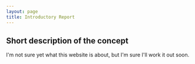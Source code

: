 ```yaml
---
layout: page
title: Introductory Report
---
```




## Short description of the concept

I'm not sure yet what this website is about, but I'm sure I'll work it out soon.
